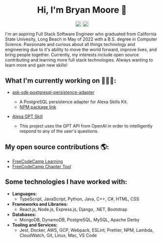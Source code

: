 <p align="center"> <h1 align="center">Hi, I'm Bryan Moore 👋</h1> </p>
<p align="center">
<a href="https://github.com/bryanleemoore" target="_blank"><img align="center" src="https://cdn.jsdelivr.net/npm/simple-icons@3.0.1/icons/github.svg" alt="Bryan Moore" height="20" width="20" /></a>
<a href="https://linkedin.com/in/bryanleemoore" target="_blank"><img align="center" src="https://cdn.jsdelivr.net/npm/simple-icons@3.0.1/icons/linkedin.svg" alt="Bryan Moore" height="20" width="20" /></a>
</p>

I'm an aspiring Full Stack Software Engineer who graduated from California State Univesity, Long Beach in May of 2022 with a B.S. degree in Computer Science. Passionate and curious about all things technology and engineering due to it's ability to move the world forward, improve lives, and bring people together. Currently, my interests include open source contributing and learning more full stack technologies. Always wanting to learn more and gain new skills!

## What I'm currently working on 👨🏻‍💻: 
- <a href="https://github.com/bryanleemoore/ask-sdk-postgresql-persistence-adapter">ask-sdk-postgresql-persistence-adapter</a> 
     - A PostgreSQL persistence adapter for Alexa Skills Kit.
     - <a href="https://www.npmjs.com/package/ask-sdk-postgresql-persistence-adapter">NPM package link</a>

- <a href="https://github.com/bryanleemoore/alexa-gpt">Alexa GPT Skill</a> 
     - This project uses the GPT API from OpenAI in order to intelligently respond to any of the user's questions.

## My open source contributions 🌎: 
- <a href="https://github.com/freeCodeCamp/freeCodeCamp/pulls?q=is%3Apr+author%3Abryanleemoore">FreeCodeCamp Learning</a>
- <a href="https://github.com/freeCodeCamp/chapter/pulls?q=is%3Apr+author%3Abryanleemoore">FreeCodeCamp Chapter Tool</a>

## Some technologies I have worked with:  
- **Languages:** 
     - TypeScript, JavaScript, Python, Java, C++, C#, HTML, CSS
- **Frameworks and Libraries:**
     - React.js, Node.js, Express.js, Django, .NET, Bootstrap
- **Databases:** 
     - MongoDB, DynamoDB, PostgreSQL, MySQL, Apache Derby
- **Tooling and Services:**
     - Jest, Docker, AWS, GCP, Webpack, ESLint, Prettier, NPM, Lambda, CloudWatch, Git, Linux, Mac, VS Code
